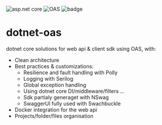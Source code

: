 ![asp.net core](https://img.shields.io/badge/dotnet_core-2.2-brightgreen.svg) 
![OAS](https://img.shields.io/badge/OAS-2.0-brightgreen.svg)
![badge](https://github.com/ApiO/dotnet-oas/workflows/ASP.NET%20Core%20CI/badge.svg)

# dotnet-oas

dotnet core solutions for web api &amp; client sdk using OAS, with:
- Clean architecture
- Best practices & customizations:
  - Resilience and fault handling with Polly
  - Logging with Serilog
  - Global exception handling
  - Using dotnet core DI/middleware/filters ...
  - Sdk partialy generaget with NSwag
  - SwaggerUI fully used with Swachbuckle
- Docker integration for the web api
- Projects/folder/files organisation
